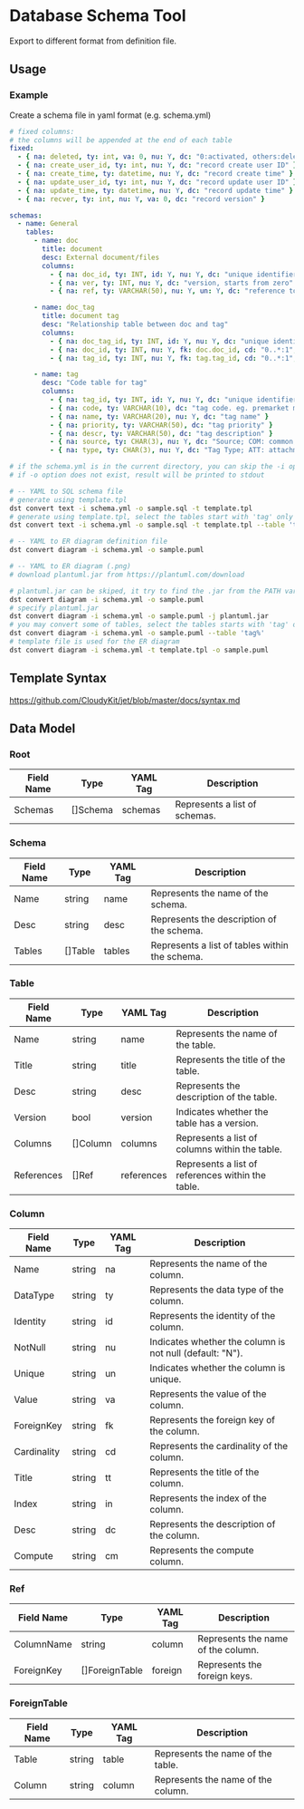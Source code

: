 # Database Schema Tool

Export to different format from definition file.

## Usage

### Example

Create a schema file in yaml format (e.g. schema.yml)

```yml
# fixed columns:
# the columns will be appended at the end of each table
fixed:
  - { na: deleted, ty: int, va: 0, nu: Y, dc: "0:activated, others:deleted" }
  - { na: create_user_id, ty: int, nu: Y, dc: "record create user ID" }
  - { na: create_time, ty: datetime, nu: Y, dc: "record create time" }
  - { na: update_user_id, ty: int, nu: Y, dc: "record update user ID" }
  - { na: update_time, ty: datetime, nu: Y, dc: "record update time" }
  - { na: recver, ty: int, nu: Y, va: 0, dc: "record version" }

schemas:
  - name: General
    tables:
      - name: doc
        title: document
        desc: External document/files
        columns:
          - { na: doc_id, ty: INT, id: Y, nu: Y, dc: "unique identifier" }
          - { na: ver, ty: INT, nu: Y, dc: "version, starts from zero" }
          - { na: ref, ty: VARCHAR(50), nu: Y, un: Y, dc: "reference to locate the external file" }

      - name: doc_tag
        title: document tag
        desc: "Relationship table between doc and tag"
        columns:
          - { na: doc_tag_id, ty: INT, id: Y, nu: Y, dc: "unique identifier" }
          - { na: doc_id, ty: INT, nu: Y, fk: doc.doc_id, cd: "0..*:1", dc: "doc id" }
          - { na: tag_id, ty: INT, nu: Y, fk: tag.tag_id, cd: "0..*:1", dc: "tag id" }

      - name: tag
        desc: "Code table for tag"
        columns:
          - { na: tag_id, ty: INT, id: Y, nu: Y, dc: "unique identifier" }
          - { na: code, ty: VARCHAR(10), dc: "tag code. eg. premarket md application index A1" }
          - { na: name, ty: VARCHAR(20), nu: Y, dc: "tag name" }
          - { na: priority, ty: VARCHAR(50), dc: "tag priority" }
          - { na: descr, ty: VARCHAR(50), dc: "tag description" }
          - { na: source, ty: CHAR(3), nu: Y, dc: "Source; COM: common, PRE: pre, POS: post" }
          - { na: type, ty: CHAR(3), nu: Y, dc: "Tag Type; ATT: attachment, APP: application, COM: company" }
```

```sh
# if the schema.yml is in the current directory, you can skip the -i option
# if -o option does not exist, result will be printed to stdout

# -- YAML to SQL schema file
# generate using template.tpl
dst convert text -i schema.yml -o sample.sql -t template.tpl
# generate using template.tpl, select the tables start with 'tag' only
dst convert text -i schema.yml -o sample.sql -t template.tpl --table 'tag%'

# -- YAML to ER diagram definition file
dst convert diagram -i schema.yml -o sample.puml

# -- YAML to ER diagram (.png)
# download plantuml.jar from https://plantuml.com/download

# plantuml.jar can be skiped, it try to find the .jar from the PATH variable
dst convert diagram -i schema.yml -o sample.puml
# specify plantuml.jar
dst convert diagram -i schema.yml -o sample.puml -j plantuml.jar
# you may convert some of tables, select the tables starts with 'tag' only
dst convert diagram -i schema.yml -o sample.puml --table 'tag%'
# template file is used for the ER diagram
dst convert diagram -i schema.yml -t template.tpl -o sample.puml

```

## Template Syntax
https://github.com/CloudyKit/jet/blob/master/docs/syntax.md

## Data Model

### Root
| Field Name | Type     | YAML Tag | Description                         |
| ---------- | -------- | -------- | ----------------------------------- |
| Schemas    | []Schema | schemas  | Represents a list of schemas.       |

### Schema
| Field Name | Type    | YAML Tag | Description                                    |
| ---------- | ------- | -------- | ---------------------------------------------- |
| Name       | string  | name     | Represents the name of the schema.             |
| Desc       | string  | desc     | Represents the description of the schema.      |
| Tables     | []Table | tables   | Represents a list of tables within the schema. |

### Table
| Field Name | Type     | YAML Tag   | Description                                       |
| ---------- | -------- | ---------- | ------------------------------------------------- |
| Name       | string   | name       | Represents the name of the table.                 |
| Title      | string   | title      | Represents the title of the table.                |
| Desc       | string   | desc       | Represents the description of the table.          |
| Version    | bool     | version    | Indicates whether the table has a version.        |
| Columns    | []Column | columns    | Represents a list of columns within the table.    |
| References | []Ref    | references | Represents a list of references within the table. |

### Column
| Field Name  | Type   | YAML Tag | Description                                              |
| ----------- | ------ | -------- | -------------------------------------------------------- |
| Name        | string | na       | Represents the name of the column.                       |
| DataType    | string | ty       | Represents the data type of the column.                  |
| Identity    | string | id       | Represents the identity of the column.                   |
| NotNull     | string | nu       | Indicates whether the column is not null (default: "N"). |
| Unique      | string | un       | Indicates whether the column is unique.                  |
| Value       | string | va       | Represents the value of the column.                      |
| ForeignKey  | string | fk       | Represents the foreign key of the column.                |
| Cardinality | string | cd       | Represents the cardinality of the column.                |
| Title       | string | tt       | Represents the title of the column.                      |
| Index       | string | in       | Represents the index of the column.                      |
| Desc        | string | dc       | Represents the description of the column.                |
| Compute     | string | cm       | Represents the compute column.                           |

### Ref
| Field Name | Type           | YAML Tag | Description                        |
| ---------- | -------------- | -------- | ---------------------------------- |
| ColumnName | string         | column   | Represents the name of the column. |
| ForeignKey | []ForeignTable | foreign  | Represents the foreign keys.       |

### ForeignTable
| Field Name | Type   | YAML Tag | Description                        |
| ---------- | ------ | -------- | ---------------------------------- |
| Table      | string | table    | Represents the name of the table.  |
| Column     | string | column   | Represents the name of the column. |
